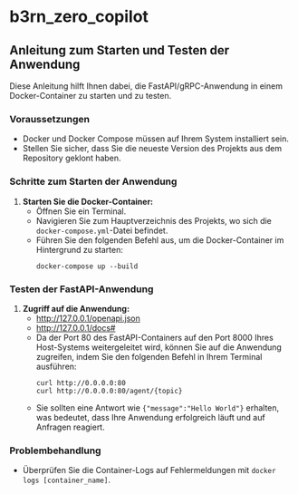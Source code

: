 # b3rn_zero_copilot

## Anleitung zum Starten und Testen der Anwendung

Diese Anleitung hilft Ihnen dabei, die FastAPI/gRPC-Anwendung in einem Docker-Container zu starten und zu testen.

### Voraussetzungen

- Docker und Docker Compose müssen auf Ihrem System installiert sein.
- Stellen Sie sicher, dass Sie die neueste Version des Projekts aus dem Repository geklont haben.

### Schritte zum Starten der Anwendung

1. **Starten Sie die Docker-Container:**
   - Öffnen Sie ein Terminal.
   - Navigieren Sie zum Hauptverzeichnis des Projekts, wo sich die `docker-compose.yml`-Datei befindet.
   - Führen Sie den folgenden Befehl aus, um die Docker-Container im Hintergrund zu starten:
     ```
     docker-compose up --build
     ```

### Testen der FastAPI-Anwendung

1. **Zugriff auf die Anwendung:**
   - http://127.0.0.1/openapi.json
   - http://127.0.0.1/docs#
   - Da der Port 80 des FastAPI-Containers auf den Port 8000 Ihres Host-Systems weitergeleitet wird, können Sie auf die Anwendung zugreifen, indem Sie den folgenden Befehl in Ihrem Terminal ausführen:
     ```
     curl http://0.0.0.0:80
     curl http://0.0.0.0:80/agent/{topic}
     ```
   - Sie sollten eine Antwort wie `{"message":"Hello World"}` erhalten, was bedeutet, dass Ihre Anwendung erfolgreich läuft und auf Anfragen reagiert.

### Problembehandlung

- Überprüfen Sie die Container-Logs auf Fehlermeldungen mit `docker logs [container_name]`.
